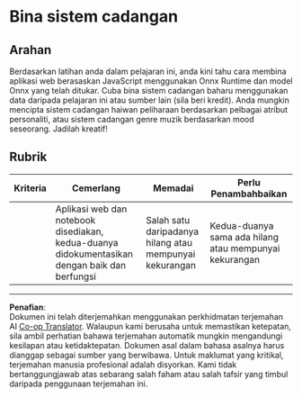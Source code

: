 <!--
CO_OP_TRANSLATOR_METADATA:
{
  "original_hash": "799ed651e2af0a7cad17c6268db11578",
  "translation_date": "2025-09-05T19:55:47+00:00",
  "source_file": "4-Classification/4-Applied/assignment.md",
  "language_code": "ms"
}
-->
# Bina sistem cadangan

## Arahan

Berdasarkan latihan anda dalam pelajaran ini, anda kini tahu cara membina aplikasi web berasaskan JavaScript menggunakan Onnx Runtime dan model Onnx yang telah ditukar. Cuba bina sistem cadangan baharu menggunakan data daripada pelajaran ini atau sumber lain (sila beri kredit). Anda mungkin mencipta sistem cadangan haiwan peliharaan berdasarkan pelbagai atribut personaliti, atau sistem cadangan genre muzik berdasarkan mood seseorang. Jadilah kreatif!

## Rubrik

| Kriteria | Cemerlang                                                              | Memadai                              | Perlu Penambahbaikan              |
| -------- | ---------------------------------------------------------------------- | ------------------------------------- | --------------------------------- |
|          | Aplikasi web dan notebook disediakan, kedua-duanya didokumentasikan dengan baik dan berfungsi | Salah satu daripadanya hilang atau mempunyai kekurangan | Kedua-duanya sama ada hilang atau mempunyai kekurangan |

---

**Penafian**:  
Dokumen ini telah diterjemahkan menggunakan perkhidmatan terjemahan AI [Co-op Translator](https://github.com/Azure/co-op-translator). Walaupun kami berusaha untuk memastikan ketepatan, sila ambil perhatian bahawa terjemahan automatik mungkin mengandungi kesilapan atau ketidaktepatan. Dokumen asal dalam bahasa asalnya harus dianggap sebagai sumber yang berwibawa. Untuk maklumat yang kritikal, terjemahan manusia profesional adalah disyorkan. Kami tidak bertanggungjawab atas sebarang salah faham atau salah tafsir yang timbul daripada penggunaan terjemahan ini.